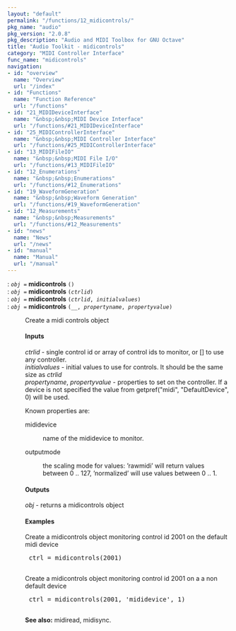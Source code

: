 ```yaml
---
layout: "default"
permalink: "/functions/12_midicontrols/"
pkg_name: "audio"
pkg_version: "2.0.8"
pkg_description: "Audio and MIDI Toolbox for GNU Octave"
title: "Audio Toolkit - midicontrols"
category: "MIDI Controller Interface"
func_name: "midicontrols"
navigation:
- id: "overview"
  name: "Overview"
  url: "/index"
- id: "Functions"
  name: "Function Reference"
  url: "/functions"
- id: "21_MIDIDeviceInterface"
  name: "&nbsp;&nbsp;MIDI Device Interface"
  url: "/functions/#21_MIDIDeviceInterface"
- id: "25_MIDIControllerInterface"
  name: "&nbsp;&nbsp;MIDI Controller Interface"
  url: "/functions/#25_MIDIControllerInterface"
- id: "13_MIDIFileIO"
  name: "&nbsp;&nbsp;MIDI File I/O"
  url: "/functions/#13_MIDIFileIO"
- id: "12_Enumerations"
  name: "&nbsp;&nbsp;Enumerations"
  url: "/functions/#12_Enumerations"
- id: "19_WaveformGeneration"
  name: "&nbsp;&nbsp;Waveform Generation"
  url: "/functions/#19_WaveformGeneration"
- id: "12_Measurements"
  name: "&nbsp;&nbsp;Measurements"
  url: "/functions/#12_Measurements"
- id: "news"
  name: "News"
  url: "/news"
- id: "manual"
  name: "Manual"
  url: "/manual"
---
```

<dl class="first-deftypefn">
<dt class="deftypefn" id="index-midicontrols"><span class="category-def">: </span><span><code class="def-type"><var class="var">obj</var> =</code> <strong class="def-name">midicontrols</strong> <code class="def-code-arguments">()</code><a class="copiable-link" href='#index-midicontrols'></a></span></dt>
<dt class="deftypefnx def-cmd-deftypefn" id="index-midicontrols-1"><span class="category-def">: </span><span><code class="def-type"><var class="var">obj</var> =</code> <strong class="def-name">midicontrols</strong> <code class="def-code-arguments">(<var class="var">ctrlid</var>)</code><a class="copiable-link" href='#index-midicontrols-1'></a></span></dt>
<dt class="deftypefnx def-cmd-deftypefn" id="index-midicontrols-2"><span class="category-def">: </span><span><code class="def-type"><var class="var">obj</var> =</code> <strong class="def-name">midicontrols</strong> <code class="def-code-arguments">(<var class="var">ctrlid</var>, <var class="var">initialvalues</var>)</code><a class="copiable-link" href='#index-midicontrols-2'></a></span></dt>
<dt class="deftypefnx def-cmd-deftypefn" id="index-midicontrols-3"><span class="category-def">: </span><span><code class="def-type"><var class="var">obj</var> =</code> <strong class="def-name">midicontrols</strong> <code class="def-code-arguments">(__, <var class="var">propertyname</var>, <var class="var">propertyvalue</var>)</code><a class="copiable-link" href='#index-midicontrols-3'></a></span></dt>
<dd><p>Create a midi controls object
</p>
<h4 class="subsubheading" id="Inputs">Inputs</h4>
<p><var class="var">ctrlid</var> - single control id or array of control ids to monitor, or [] to use any controller.<br>
 <var class="var">initialvalues</var> - initial values to use for controls. It should be the same size as <var class="var">ctrlid</var><br>
 <var class="var">propertyname</var>, <var class="var">propertyvalue</var> - properties to set on the controller. If a device is not specified
 the value from getpref(&quot;midi&quot;, &quot;DefaultDevice&quot;, 0) will be used.<br>
</p>

<p>Known properties are:
 </p><dl class="table">
<dt>mididevice</dt>
<dd><p>name of the mididevice to monitor.
 </p></dd>
<dt>outputmode</dt>
<dd><p>the scaling mode for values: &rsquo;rawmidi&rsquo; will return values between 0 .. 127,
 &rsquo;normalized&rsquo; will use values between 0 .. 1.
 </p></dd>
</dl>

<h4 class="subsubheading" id="Outputs">Outputs</h4>
<p><var class="var">obj</var> - returns a midicontrols object
</p>
<h4 class="subsubheading" id="Examples">Examples</h4>
<p>Create a midicontrols object monitoring control id 2001 on the default midi device 
 </p><div class="example">
<pre class="example-preformatted"> ctrl = midicontrols(2001)
 </pre></div>

<p>Create a midicontrols object monitoring control id 2001 on a a non default device
 </p><div class="example">
<pre class="example-preformatted"> ctrl = midicontrols(2001, 'mididevice', 1)
 </pre></div>


<p><strong class="strong">See also:</strong> midiread, midisync.
 </p></dd></dl>